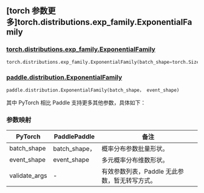 ## [torch 参数更多]torch.distributions.exp_family.ExponentialFamily

### [torch.distributions.exp_family.ExponentialFamily](https://pytorch.org/docs/stable/distributions.html#torch.distributions.exp_family.ExponentialFamily)

```python
torch.distributions.exp_family.ExponentialFamily(batch_shape=torch.Size([]), event_shape=torch.Size([]), validate_args=None)
```

### [paddle.distribution.ExponentialFamily](https://www.paddlepaddle.org.cn/documentation/docs/zh/api/paddle/distribution/ExponentialFamily_cn.html)

```python
paddle.distribution.ExponentialFamily(batch_shape， event_shape)
```

其中 PyTorch 相比 Paddle 支持更多其他参数，具体如下：

### 参数映射

| PyTorch       | PaddlePaddle  | 备注                                          |
| ------------- | ------------- | --------------------------------------------- |
| batch_shape   | batch_shape， | 概率分布参数批量形状。                        |
| event_shape   | event_shape   | 多元概率分布维数形状。                        |
| validate_args | -             | 有效参数列表，Paddle 无此参数，暂无转写方式。 |
